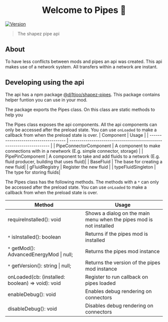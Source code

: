 <h1 align="center">Welcome to Pipes 👋</h1>
<p>
  <a href="https://www.npmjs.com/package/@dj1tjoo/shapez-pipes" target="_blank">
    <img alt="Version" src="https://img.shields.io/npm/v/@dj1tjoo/shapez-pipes.svg">
  </a>
</p>

> The shapez pipe api

## About

To have less conflicts between mods and pipes an api was created. This api makes use of a network system. All transfers within a network are instant.

## Developing using the api

The api has a npm package [@dj1tjoo/shapez-pipes](https://www.npmjs.com/package/@dj1tjoo/shapez-pipes). This package contains helper funtion you can use in your mod.

The package exports the Pipes class. On this class are static methods to help you

The Pipes class exposes the api components. All the api components can only be accessed after the preload state. You can use `onLoaded` to make a callback from when the preload state is over.
| Component | Usage |
| ------------------------------------ | -------------------------------------------------------------------- |
| PipeConnectorComponent | A component to make connections with in a newtwork (E.g. simple connector, storage) |
| PipePinComponent | A component to take and add fluids to a network (E.g. fluid producer, building that uses fluid)|
| BaseFluid | The base for creating a new fluid|
| gFluidRegistry | Register the new fluid |
| typeFluidSingleton | The type for storing fluids|

The Pipes class has the following methods. The methods with a `*` can only be accessed after the preload state. You can use `onLoaded` to make a callback from when the preload state is over.

| Method                                           | Usage                                                               |
| ------------------------------------------------ | ------------------------------------------------------------------- |
| requireInstalled(): void                         | Shows a dialog on the main menu when the pipes mod is not installed |
| `*` isInstalled(): boolean                       | Returns if the pipes mod is installed                               |
| `*` getMod(): AdvancedEnergyMod \| null;         | Returns the pipes mod instance                                      |
| `*` getVersion(): string \| null;                | Returns the version of the pipes mod instance                       |
| onLoaded(cb: (installed: boolean) => void): void | Register to run callback on pipes loaded                            |
| enableDebug(): void                              | Enables debug rendering on connectors                               |
| disableDebug(): void                             | Disables debug rendering on connectors                              |
